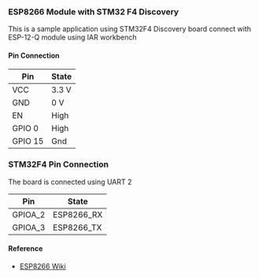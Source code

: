 ### ESP8266 Module with STM32 F4 Discovery

This is a sample application using STM32F4 Discovery board connect with ESP-12-Q module
using IAR workbench

#### Pin Connection

| Pin  | State |
| -----| ------------- |
| VCC  | 3.3 V  |
| GND  | 0 V  |
| EN  | High  |
| GPIO 0  | High  |
| GPIO 15  | Gnd  |

### STM32F4 Pin Connection

The board is connected using UART 2

| Pin  | State |
| ------- | ------------- |
| GPIOA_2 | ESP8266_RX |
| GPIOA_3 | ESP8266_TX  |

#### Reference

 - [ESP8266 Wiki](http://www.esp8266.com/wiki/doku.php)
